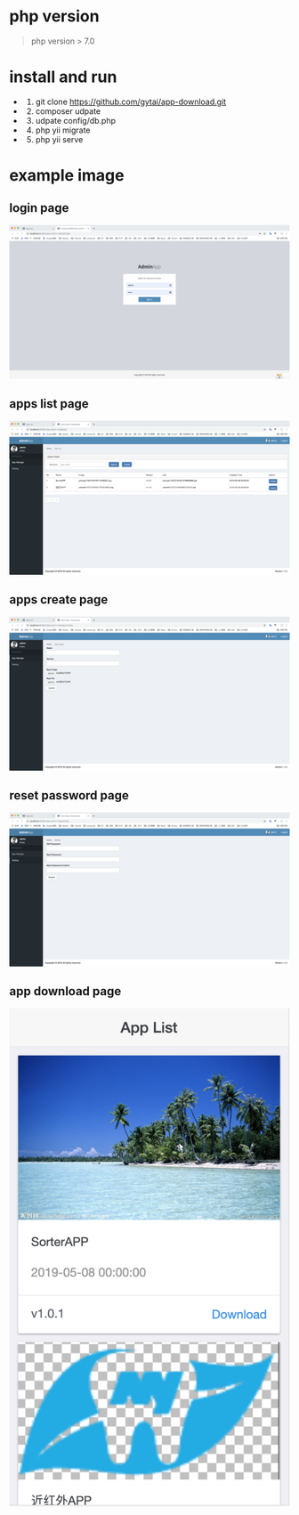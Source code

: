 # php version
> php version > 7.0

# install and run
* 1. git clone https://github.com/gytai/app-download.git
* 2. composer udpate
* 3. udpate config/db.php
* 4. php yii migrate
* 5. php yii serve

# example image
## login page
![image text](https://github.com/gytai/app-download/blob/master/docs/1.png)

## apps list page
![image text](https://github.com/gytai/app-download/blob/master/docs/2.png)

## apps create page
![image text](https://github.com/gytai/app-download/blob/master/docs/3.png)

## reset password page 
![image text](https://github.com/gytai/app-download/blob/master/docs/4.png)

## app download page
![image text](https://github.com/gytai/app-download/blob/master/docs/5.png)
